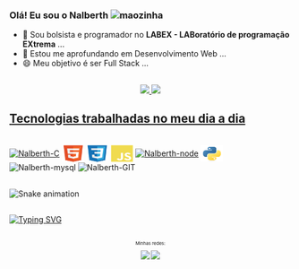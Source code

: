 ### Olá! Eu sou o Nalberth <img alt="maozinha" width="28" src="https://media.giphy.com/media/hvRJCLFzcasrR4ia7z/giphy.gif">

- 🔭 Sou bolsista e programador no <b>LABEX - LABoratório de programação EXtrema</b> ...
- 🌱 Estou me aprofundando em Desenvolvimento Web ...
- 😄 Meu objetivo é ser Full Stack ...

##

<div align="center">
    <a href="https://github.com/NalbertC">
    <img height="180em" src="https://github-readme-stats.vercel.app/api?username=NalbertC&show_icons=true&theme=tokyonight&include_all_commits=true&count_private=true"/>
    <img height="180em" src="https://github-readme-stats.vercel.app/api/top-langs/?username=NalbertC&layout=compact&langs_count=7&theme=tokyonight"/>
</div>
       
##
   
## Tecnologias trabalhadas no meu dia a dia 

<div style="display: inline_block"><br>
  <a href="https://github.com/NalbertC/codigos-ED-em-C"><img align="center" alt="Nalberth-C" height="30" width="40" src="https://cdn.jsdelivr.net/gh/devicons/devicon/icons/c/c-original.svg"></a>   
  <!--   <img align="center" alt="Nalberth-Ts" height="30" width="40" src="https://raw.githubusercontent.com/devicons/devicon/master/icons/typescript/typescript-plain.svg"> -->
  <!--   <img align="center" alt="Nalberth-React" height="30" width="40" src="https://raw.githubusercontent.com/devicons/devicon/master/icons/react/react-original.svg"> -->
  <a href="https://github.com/NalbertC/desenvolvimento-web"><img align="center" alt="Nalberth-HTML" height="30" width="40" src="https://raw.githubusercontent.com/devicons/devicon/master/icons/html5/html5-original.svg"></a>
  <a href="https://github.com/NalbertC/layout-site"><img align="center" alt="Nalberth-CSS" height="30" width="40" src="https://raw.githubusercontent.com/devicons/devicon/master/icons/css3/css3-original.svg"></a>
  <a href="https://github.com/NalbertC/js-applications"><img align="center" alt="Nalberth-Js" height="30" width="40" src="https://raw.githubusercontent.com/devicons/devicon/master/icons/javascript/javascript-plain.svg"></a>
  <a href="https://github.com/NalbertC/node.js"><img align="center" alt="Nalberth-node" height="30" width="40" src="https://cdn.jsdelivr.net/gh/devicons/devicon/icons/nodejs/nodejs-plain.svg" /></a>
  <a href="https://github.com/NalbertC/python"><img align="center" alt="Nalberth-Python" height="30" width="40" src="https://raw.githubusercontent.com/devicons/devicon/master/icons/python/python-original.svg"></a>
  <img align="center" alt="Nalberth-mysql" height="30" width="40" src="https://cdn.jsdelivr.net/gh/devicons/devicon/icons/mysql/mysql-original-wordmark.svg" />
  <img align="center" alt="Nalberth-GIT" height="30" width="40" src="https://cdn.jsdelivr.net/gh/devicons/devicon/icons/git/git-original.svg" />        
    
</div>
    
  ##  
    
![Snake animation](https://github.com/NalbertC/NalbertC/blob/output/github-contribution-grid-snake.svg)   
   
<!--   ## -->
    
<!--    ## Siga minhas redes sociais
    
[![(instagram)](https://img.shields.io/badge/Instagram-E4405F?style=for-the-badge&logo=instagram&logoColor=white)](https://instagram.com/castro.nalberth_00) [![(instagram)](https://img.shields.io/badge/LinkedIn-0077B5?style=for-the-badge&logo=linkedin&logoColor=white)](http://ca.linkedin.com/in/nalberth-castro-1969a3239)
   -->
  ## 
[![Typing SVG](https://readme-typing-svg.herokuapp.com?font=Courier&color=00D400FD&vCenter=true&lines=Obrigado+pela+visita+%F0%9F%91%8D)](https://git.io/typing-svg)
    
  ##  
       
<div align="center" style="display: inline_block; font-size: 8px">
Minhas redes:   
    
<a href="https://instagram.com/castro.nalberth_00"><img height="30" src="https://cdn-icons-png.flaticon.com/128/2111/2111463.png"></a> 
<a href="http://ca.linkedin.com/in/nalberth-castro-1969a3239"><img height="30" src="https://cdn-icons.flaticon.com/png/128/3536/premium/3536505.png?token=exp=1655656906~hmac=834de3ef7f0a02bae90ae95b0a35063c"></a>
    
</div>
    
    
